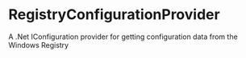 # RegistryConfigurationProvider
A .Net IConfiguration provider for getting configuration data from the Windows Registry
